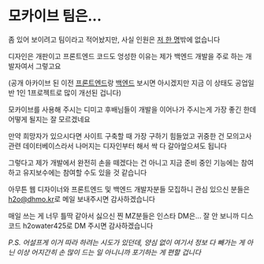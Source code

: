 # 모카이브 팀은...

좀 있어 보이려고 팀이라고 적어놨지만, 사실 인원은 [저 한 명](https://github.com/H2Owater425)밖에 없습니다

디자인은 개판이고 프론트엔드 코드도 엉성한 이유는 제가 백엔드 개발을 주로 하는 개발자여서 그렇고요

(공개 아카이브 된 이전 [프론트엔드](https://github.com/mochive/frontend)랑 [백엔드](https://github.com/mochive/backend) 보시면 아시겠지만 지금 이 상태도 공업일반 1인 1프로젝트로 많이 개선된 겁니다)

모카이브를 사용해 주시는 디미고 후배님들이 개발을 이어나가 주시는게 가장 좋긴 한데 어떻게 될지는 잘 모르겠네요

만약 희망자가 있으시다면 사이트 구축할 때 가장 구하기 힘들었고 귀중한 건 모의고사 관련 데이터베이스라서 나머지는 디자인부터 해서 싹 다 갈아엎으셔도 됩니다

그렇다고 제가 개발에서 완전히 손을 떼겠다는 건 아니고 지금 준비 중인 기능에는 참여하고 유지보수에는 참여할 수도 있을 것 같습니다

아무튼 웹 디자이너와 프론트엔드 및 백엔드 개발자분들 모집하니 관심 있으신 분들은 [h2o@dhmo.kr](mailto:h2o@dhmo.kr)로 메일 보내주시면 감사하겠습니다

매일 쓰는 게 너무 틀딱 같아서 싫으신 찐 MZ분들은 인스타 DM은... 잘 안 보니까 디스코드 h2owater425로 DM 주시면 감사하겠습니다

*P.S. 어설프게 이거 따라 하려는 시도가 있던데, 양심 없이 여기서 정보 다 빼가는 게 아닌 이상 어지간히 손 많이 드는 일 아니니까 포기하는 게 편할 겁니다*